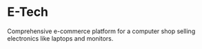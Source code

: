 # E-Tech
Comprehensive e-commerce platform for a computer shop selling electronics like laptops and monitors.

